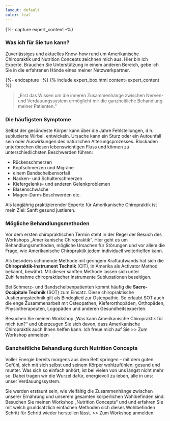 ```yaml
---
layout: default
color: teal
---
```


{%- capture expert_content -%}

### Was ich für Sie tun kann?

Zuverlässiges und aktuelles Know-how rund um Amerikanische Chiropraktik und Nutrition Concepts zeichnen mich aus. Hier bin ich Experte. Brauchen Sie Unterstützung in einem anderen Bereich, gebe ich Sie in die erfahrenen Hände eines meiner Netzwerkpartner.

{%- endcapture -%}
{% include expert_box.html content=expert_content %}

> „Erst das Wissen um die inneren Zusammenhänge zwischen Nerven- und Verdauungssystem ermöglicht mir die ganzheitliche Behandlung meiner Patienten.“

### Die häufigsten Symptome

Selbst der gesündeste Körper kann über die Jahre Fehlstellungen, d.h. subluxierte Wirbel, entwickeln. Ursache kann ein Sturz oder ein Autounfall sein oder Auswirkungen des natürlichen Alterungsprozesses. Blockaden unterbrechen diesen lebenswichtigen Fluss und können zu unterschiedlichsten Beschwerden führen:

- Rückenschmerzen
- Kopfschmerzen und Migräne
- einem Bandscheibenvorfall
- Nacken- und Schulterschmerzen
- Kiefergelenks- und anderen Gelenkproblemen
- Blasenschwäche
- Magen-Darm-Beschwerden etc.

Als langjährig praktizierender Experte für Amerikanische Chiropraktik ist mein Ziel: Sanft gesund justieren.

### Mögliche Behandlungsmethoden

Vor dem ersten chiropraktischen Termin steht in der Regel der Besuch des Workshops „Amerikanische Chiropraktik“. Hier geht es um Behandlungsmethoden, mögliche Ursachen für Störungen und vor allem die Frage, wie Amerikanische Chiropraktik jedem individuell weiterhelfen kann.

Als besnders schonende Methode mit geringem Kraftaufwands hat sich die **Chiropraktik-Instrument Technik** (CIT), in Amerika als Activator Method bekannt, bewährt. Mit dieser sanften Methode lassen sich unter Zuhilfenahme chiropraktischer Instrumente Subluxationen beseitigen.

Bei Schmerz- und Bandscheibenpatienten kommt häufig die **Sacro-Occipitale Technik** (SOT) zum Einsatz. Diese chiropraktische Justierungstechnik gilt als Bindeglied zur Osteopathie. So erlaubt SOT auch die enge Zusammenarbeit mit Osteopathen, Kieferorthopäden, Orthopäden, Physiotherapeuten, Logopäden und anderen Gesundheitsexperten.

Besuchen Sie meinen Workshop „Was kann Amerikanische Chiropraktik für mich tun?“ und überzeugen Sie sich davon, dass Amerikanische Chiropraktik auch Ihnen helfen kann. Ich freue mich auf Sie >> Zum Workshop anmelden

### Ganzheitliche Behandlung durch Nutrition Concepts

Voller Energie bereits morgens aus dem Bett springen – mit dem guten Gefühl, sich mit sich selbst und seinem Körper wohlzufühlen, gesund und munter. Was sich so einfach anhört, ist bei vielen von uns längst nicht mehr so. Dabei tragen wir die Wurzel dafür, energievoll zu leben, alle in uns: unser Verdauungssystem.

Sie werden erstaunt sein, wie vielfältig die Zusammenhänge zwischen unserer Ernährung und unserem gesamten körperlichen Wohlbefinden sind. Besuchen Sie meinen Workshop „Nutrition Concepts“ und und erfahren Sie mit welch grundsätzlich einfachen Methoden sich dieses Wohlbefinden Schritt für Schritt wieder herstellen lässt. >> Zum Workshop anmelden
